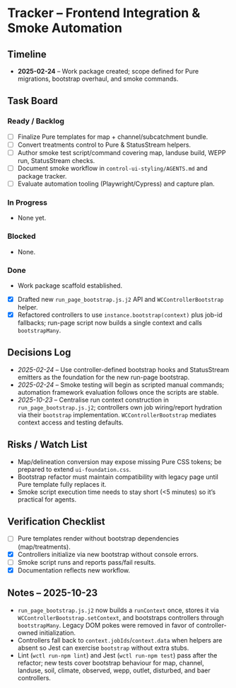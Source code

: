 # Tracker – Frontend Integration & Smoke Automation

## Timeline
- **2025-02-24** – Work package created; scope defined for Pure migrations, bootstrap overhaul, and smoke commands.

## Task Board
### Ready / Backlog
- [ ] Finalize Pure templates for map + channel/subcatchment bundle.
- [ ] Convert treatments control to Pure & StatusStream helpers.
- [ ] Author smoke test script/command covering map, landuse build, WEPP run, StatusStream checks.
- [ ] Document smoke workflow in `control-ui-styling/AGENTS.md` and package tracker.
- [ ] Evaluate automation tooling (Playwright/Cypress) and capture plan.

### In Progress
- None yet.

### Blocked
- None.

### Done
- Work package scaffold established.
- [x] Drafted new `run_page_bootstrap.js.j2` API and `WCControllerBootstrap` helper.
- [x] Refactored controllers to use `instance.bootstrap(context)` plus job-id fallbacks; run-page script now builds a single context and calls `bootstrapMany`.

## Decisions Log
- *2025-02-24* – Use controller-defined bootstrap hooks and StatusStream emitters as the foundation for the new run-page bootstrap.
- *2025-02-24* – Smoke testing will begin as scripted manual commands; automation framework evaluation follows once the scripts are stable.
- *2025-10-23* – Centralise run context construction in `run_page_bootstrap.js.j2`; controllers own job wiring/report hydration via their `bootstrap` implementation. `WCControllerBootstrap` mediates context access and testing defaults.

## Risks / Watch List
- Map/delineation conversion may expose missing Pure CSS tokens; be prepared to extend `ui-foundation.css`.
- Bootstrap refactor must maintain compatibility with legacy page until Pure template fully replaces it.
- Smoke script execution time needs to stay short (<5 minutes) so it’s practical for agents.

## Verification Checklist
- [ ] Pure templates render without bootstrap dependencies (map/treatments).
- [x] Controllers initialize via new bootstrap without console errors.
- [ ] Smoke script runs and reports pass/fail results.
- [x] Documentation reflects new workflow.

## Notes – 2025-10-23
- `run_page_bootstrap.js.j2` now builds a `runContext` once, stores it via `WCControllerBootstrap.setContext`, and bootstraps controllers through `bootstrapMany`. Legacy DOM pokes were removed in favor of controller-owned initialization.
- Controllers fall back to `context.jobIds`/`context.data` when helpers are absent so Jest can exercise `bootstrap` without extra stubs.
- Lint (`wctl run-npm lint`) and Jest (`wctl run-npm test`) pass after the refactor; new tests cover bootstrap behaviour for map, channel, landuse, soil, climate, observed, wepp, outlet, disturbed, and baer controllers.
